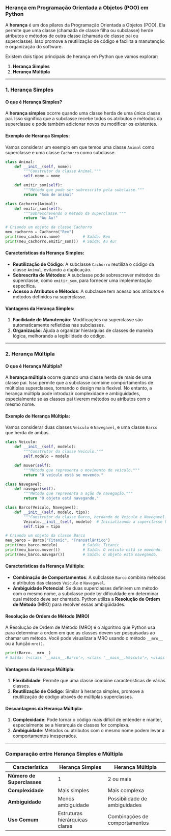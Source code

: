 ### Herança em Programação Orientada a Objetos (POO) em Python

A **herança** é um dos pilares da Programação Orientada a Objetos (POO). Ela permite que uma classe (chamada de classe filha ou subclasse) herde atributos e métodos de outra classe (chamada de classe pai ou superclasse). Isso promove a reutilização de código e facilita a manutenção e organização do software.

Existem dois tipos principais de herança em Python que vamos explorar:

1. **Herança Simples**
2. **Herança Múltipla**

---

### 1. **Herança Simples**

#### O que é Herança Simples?

A **herança simples** ocorre quando uma classe herda de uma única classe pai. Isso significa que a subclasse recebe todos os atributos e métodos da superclasse e pode também adicionar novos ou modificar os existentes.

#### Exemplo de Herança Simples:

Vamos considerar um exemplo em que temos uma classe `Animal` como superclasse e uma classe `Cachorro` como subclasse.

```python
class Animal:
    def __init__(self, nome):
        """Construtor da classe Animal."""
        self.nome = nome

    def emitir_som(self):
        """Método que pode ser sobrescrito pela subclasse."""
        return "Som de animal"

class Cachorro(Animal):
    def emitir_som(self):
        """Sobrescrevendo o método da superclasse."""
        return "Au Au!"

# Criando um objeto da classe Cachorro
meu_cachorro = Cachorro("Rex")
print(meu_cachorro.nome)          # Saída: Rex
print(meu_cachorro.emitir_som())  # Saída: Au Au!
```

#### Características da Herança Simples:

- **Reutilização de Código**: A subclasse `Cachorro` reutiliza o código da classe `Animal`, evitando a duplicação.
- **Sobrescrita de Métodos**: A subclasse pode sobrescrever métodos da superclasse, como `emitir_som`, para fornecer uma implementação específica.
- **Acesso a Atributos e Métodos**: A subclasse tem acesso aos atributos e métodos definidos na superclasse.

#### Vantagens da Herança Simples:
1. **Facilidade de Manutenção**: Modificações na superclasse são automaticamente refletidas nas subclasses.
2. **Organização**: Ajuda a organizar hierarquias de classes de maneira lógica, melhorando a legibilidade do código.

---

### 2. **Herança Múltipla**

#### O que é Herança Múltipla?

A **herança múltipla** ocorre quando uma classe herda de mais de uma classe pai. Isso permite que a subclasse combine comportamentos de múltiplas superclasses, tornando o design mais flexível. No entanto, a herança múltipla pode introduzir complexidade e ambiguidades, especialmente se as classes pai tiverem métodos ou atributos com o mesmo nome.

#### Exemplo de Herança Múltipla:

Vamos considerar duas classes `Veiculo` e `Navegavel`, e uma classe `Barco` que herda de ambas.

```python
class Veiculo:
    def __init__(self, modelo):
        """Construtor da classe Veiculo."""
        self.modelo = modelo

    def mover(self):
        """Método que representa o movimento do veículo."""
        return "O veículo está se movendo."

class Navegavel:
    def navegar(self):
        """Método que representa a ação de navegação."""
        return "O objeto está navegando."

class Barco(Veiculo, Navegavel):
    def __init__(self, modelo, tipo):
        """Construtor da classe Barco, herdando de Veiculo e Navegavel."""
        Veiculo.__init__(self, modelo)  # Inicializando a superclasse Veiculo
        self.tipo = tipo

# Criando um objeto da classe Barco
meu_barco = Barco("Titanic", "Transatlântico")
print(meu_barco.modelo)           # Saída: Titanic
print(meu_barco.mover())          # Saída: O veículo está se movendo.
print(meu_barco.navegar())        # Saída: O objeto está navegando.
```

#### Características da Herança Múltipla:

- **Combinação de Comportamentos**: A subclasse `Barco` combina métodos e atributos das classes `Veiculo` e `Navegavel`.
- **Ambiguidade Potencial**: Se duas superclasses definirem um método com o mesmo nome, a subclasse pode ter dificuldade em determinar qual método deve ser chamado. Python utiliza a **Resolução de Ordem de Método** (MRO) para resolver essas ambigüidades.

#### Resolução de Ordem de Método (MRO)

A Resolução de Ordem de Método (MRO) é o algoritmo que Python usa para determinar a ordem em que as classes devem ser pesquisadas ao chamar um método. Você pode visualizar a MRO usando o método `__mro__` ou a função `mro()`.

```python
print(Barco.__mro__)
# Saída: (<class '__main__.Barco'>, <class '__main__.Veiculo'>, <class '__main__.Navegavel'>, <class 'object'>)
```

#### Vantagens da Herança Múltipla:
1. **Flexibilidade**: Permite que uma classe combine características de várias classes.
2. **Reutilização de Código**: Similar à herança simples, promove a reutilização de código através de múltiplas superclasses.

#### Desvantagens da Herança Múltipla:
1. **Complexidade**: Pode tornar o código mais difícil de entender e manter, especialmente se a hierarquia de classes for complexa.
2. **Ambiguidade**: Métodos ou atributos com o mesmo nome podem levar a comportamentos inesperados.

---

### Comparação entre Herança Simples e Múltipla

| Característica           | **Herança Simples** | **Herança Múltipla** |
|--------------------------|---------------------|-----------------------|
| **Número de Superclasses**| 1                   | 2 ou mais             |
| **Complexidade**         | Mais simples        | Mais complexa         |
| **Ambiguidade**          | Menos ambiguidade    | Possibilidade de ambiguidades |
| **Uso Comum**            | Estruturas hierárquicas claras | Combinações de comportamentos |